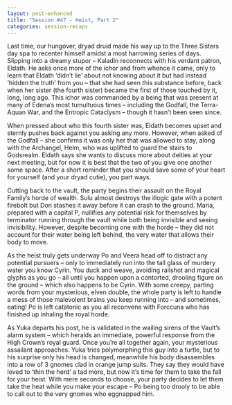 ```yaml
---
layout: post-enhanced
title: "Session #47 - Heist, Part 2"
categories: session-recaps
---
```


Last time, our hungover, dryad druid made his way up to the Three Sisters day spa to recenter himself amidst a most harrowing series of days. Slipping into a dreamy stupor – Kaladin reconnects with his verdant patron, Eldath. He asks once more of the ichor and from whence it came, only to learn that Eldath ‘didn’t lie’ about not knowing about it but had instead ‘hidden the truth’ from you – that she had seen this substance before, back when her sister (the fourth sister) became the first of those touched by it, long, long ago. This ichor was commanded by a being that was present at many of Edena’s most tumultuous times – including the Godfall, the Terra-Aquan War, and the Entropic Cataclysm – though it hasn’t been seen since.

When pressed about who this fourth sister was, Eldath becomes upset and sternly pushes back against you asking any more. However, when asked of the Godfall – she confirms it was only her that was allowed to stay, along with the Archangel, Helm, who was uplifted to guard the stairs to Godsrealm. Eldath says she wants to discuss more about deities at your next meeting, but for now it is best that the two of you give one another some space. After a short reminder that you should save some of your heart for yourself (and your dryad cutie), you part ways.

Cutting back to the vault, the party begins their assault on the Royal Family’s horde of wealth. Sulu almost destroys the illogic gate with a potent firebolt but Don stashes it away before it can crash to the ground. Maria, prepared with a capital P, nullifies any potential risk for themselves by terminator running through the vault while both being invisible and seeing invisibility. However, despite becoming one with the horde – they did not account for their water being left behind, the very water that allows their body to move.

As the heist truly gets underway Po and Veera head off to distract any potential pursuers – only to immediately run into the tall glass of murdery water you know Cyrin. You duck and weave, avoiding railshot and magical glyphs as you go – all until you happen upon a contorted, drooling figure on the ground – which also happens to be Cyrin. With some creepy, parting words from your mysterious, elven double, the whole party is left to handle a mess of those malevolent brains you keep running into – and sometimes, eating! Po is left catatonic as you all reconvene with Forccuna who has finished up inhaling the royal horde.

As Yuka departs his post, he is validated in the wailing sirens of the Vault’s alarm system – which heralds an immediate, powerful response from the High Crown’s royal guard. Once you’re all together again, your mysterious assailant approaches. Yuka tries polymorphing this guy into a turtle, but to his surprise only his head is changed, meanwhile his body disassembles into a row of 3 gnomes clad in orange jump suits. They say they would have loved to ‘thin the herd’ a tad more, but now it’s time for them to take the fall for your heist. With mere seconds to choose, your party decides to let them take the heat while you make your escape – Po being too drooly to be able to call out to the very gnomes who eggnapped him.
